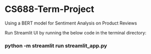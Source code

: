 # CS688-Term-Project
Using a BERT model for Sentiment Analysis on Product Reviews

Run Streamlit UI by running the below code in the terminal directory:
  ### python -m streamlit run streamlit_app.py
